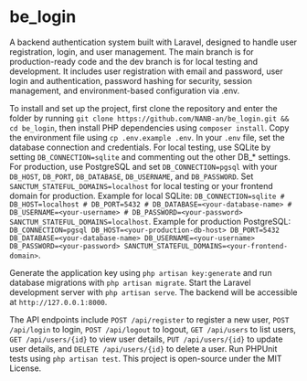 # be_login

A backend authentication system built with Laravel, designed to handle user registration, login, and user management. The main branch is for production-ready code and the dev branch is for local testing and development. It includes user registration with email and password, user login and authentication, password hashing for security, session management, and environment-based configuration via .env.

To install and set up the project, first clone the repository and enter the folder by running `git clone https://github.com/NANB-an/be_login.git && cd be_login`, then install PHP dependencies using `composer install`. Copy the environment file using `cp .env.example .env`. In your `.env` file, set the database connection and credentials. For local testing, use SQLite by setting `DB_CONNECTION=sqlite` and commenting out the other DB_* settings. For production, use PostgreSQL and set `DB_CONNECTION=pgsql` with your `DB_HOST`, `DB_PORT`, `DB_DATABASE`, `DB_USERNAME`, and `DB_PASSWORD`. Set `SANCTUM_STATEFUL_DOMAINS=localhost` for local testing or your frontend domain for production. Example for local SQLite: `DB_CONNECTION=sqlite # DB_HOST=localhost # DB_PORT=5432 # DB_DATABASE=<your-database-name> # DB_USERNAME=<your-username> # DB_PASSWORD=<your-password> SANCTUM_STATEFUL_DOMAINS=localhost`. Example for production PostgreSQL: `DB_CONNECTION=pgsql DB_HOST=<your-production-db-host> DB_PORT=5432 DB_DATABASE=<your-database-name> DB_USERNAME=<your-username> DB_PASSWORD=<your-password> SANCTUM_STATEFUL_DOMAINS=<your-frontend-domain>`.

Generate the application key using `php artisan key:generate` and run database migrations with `php artisan migrate`. Start the Laravel development server with `php artisan serve`. The backend will be accessible at `http://127.0.0.1:8000`.

The API endpoints include `POST /api/register` to register a new user, `POST /api/login` to login, `POST /api/logout` to logout, `GET /api/users` to list users, `GET /api/users/{id}` to view user details, `PUT /api/users/{id}` to update user details, and `DELETE /api/users/{id}` to delete a user. Run PHPUnit tests using `php artisan test`. This project is open-source under the MIT License.
